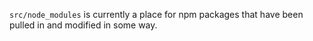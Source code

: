 `src/node_modules` is currently a place for npm packages that have
been pulled in and modified in some way.
